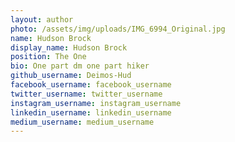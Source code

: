 ```yaml
---
layout: author
photo: /assets/img/uploads/IMG_6994_Original.jpg
name: Hudson Brock
display_name: Hudson Brock
position: The One
bio: One part dm one part hiker
github_username: Deimos-Hud
facebook_username: facebook_username
twitter_username: twitter_username
instagram_username: instagram_username
linkedin_username: linkedin_username
medium_username: medium_username
---
```


